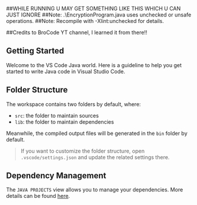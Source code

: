 ##WHILE RUNNING U MAY GET SOMETHING LIKE THIS WHICH U CAN JUST IGNORE
##Note: .\EncryptionProgram.java uses unchecked or unsafe operations.
##Note: Recompile with -Xlint:unchecked for details.

##Credits to BroCode YT channel, I learned it from there!!


## Getting Started

Welcome to the VS Code Java world. Here is a guideline to help you get started to write Java code in Visual Studio Code.

## Folder Structure

The workspace contains two folders by default, where:

- `src`: the folder to maintain sources
- `lib`: the folder to maintain dependencies

Meanwhile, the compiled output files will be generated in the `bin` folder by default.

> If you want to customize the folder structure, open `.vscode/settings.json` and update the related settings there.

## Dependency Management

The `JAVA PROJECTS` view allows you to manage your dependencies. More details can be found [here](https://github.com/microsoft/vscode-java-dependency#manage-dependencies).
